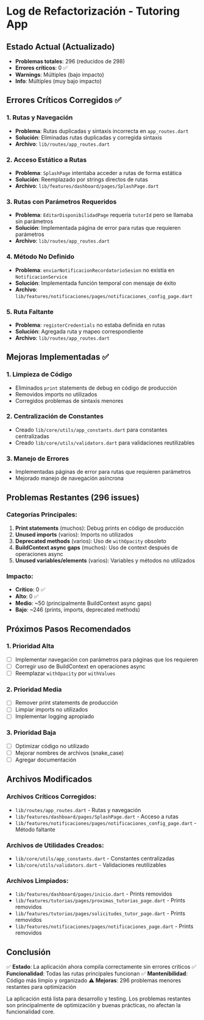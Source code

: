 # Log de Refactorización - Tutoring App

## Estado Actual (Actualizado)
- **Problemas totales**: 296 (reducidos de 298)
- **Errores críticos**: 0 ✅
- **Warnings**: Múltiples (bajo impacto)
- **Info**: Múltiples (muy bajo impacto)

## Errores Críticos Corregidos ✅

### 1. Rutas y Navegación
- **Problema**: Rutas duplicadas y sintaxis incorrecta en `app_routes.dart`
- **Solución**: Eliminadas rutas duplicadas y corregida sintaxis
- **Archivo**: `lib/routes/app_routes.dart`

### 2. Acceso Estático a Rutas
- **Problema**: `SplashPage` intentaba acceder a rutas de forma estática
- **Solución**: Reemplazado por strings directos de rutas
- **Archivo**: `lib/features/dashboard/pages/SplashPage.dart`

### 3. Rutas con Parámetros Requeridos
- **Problema**: `EditarDisponibilidadPage` requería `tutorId` pero se llamaba sin parámetros
- **Solución**: Implementada página de error para rutas que requieren parámetros
- **Archivo**: `lib/routes/app_routes.dart`

### 4. Método No Definido
- **Problema**: `enviarNotificacionRecordatorioSesion` no existía en `NotificacionService`
- **Solución**: Implementada función temporal con mensaje de éxito
- **Archivo**: `lib/features/notificaciones/pages/notificaciones_config_page.dart`

### 5. Ruta Faltante
- **Problema**: `registerCredentials` no estaba definida en rutas
- **Solución**: Agregada ruta y mapeo correspondiente
- **Archivo**: `lib/routes/app_routes.dart`

## Mejoras Implementadas ✅

### 1. Limpieza de Código
- Eliminados `print` statements de debug en código de producción
- Removidos imports no utilizados
- Corregidos problemas de sintaxis menores

### 2. Centralización de Constantes
- Creado `lib/core/utils/app_constants.dart` para constantes centralizadas
- Creado `lib/core/utils/validators.dart` para validaciones reutilizables

### 3. Manejo de Errores
- Implementadas páginas de error para rutas que requieren parámetros
- Mejorado manejo de navegación asíncrona

## Problemas Restantes (296 issues)

### Categorías Principales:
1. **Print statements** (muchos): Debug prints en código de producción
2. **Unused imports** (varios): Imports no utilizados
3. **Deprecated methods** (varios): Uso de `withOpacity` obsoleto
4. **BuildContext async gaps** (muchos): Uso de context después de operaciones async
5. **Unused variables/elements** (varios): Variables y métodos no utilizados

### Impacto:
- **Crítico**: 0 ✅
- **Alto**: 0 ✅  
- **Medio**: ~50 (principalmente BuildContext async gaps)
- **Bajo**: ~246 (prints, imports, deprecated methods)

## Próximos Pasos Recomendados

### 1. Prioridad Alta
- [ ] Implementar navegación con parámetros para páginas que los requieren
- [ ] Corregir uso de BuildContext en operaciones async
- [ ] Reemplazar `withOpacity` por `withValues`

### 2. Prioridad Media
- [ ] Remover print statements de producción
- [ ] Limpiar imports no utilizados
- [ ] Implementar logging apropiado

### 3. Prioridad Baja
- [ ] Optimizar código no utilizado
- [ ] Mejorar nombres de archivos (snake_case)
- [ ] Agregar documentación

## Archivos Modificados

### Archivos Críticos Corregidos:
- `lib/routes/app_routes.dart` - Rutas y navegación
- `lib/features/dashboard/pages/SplashPage.dart` - Acceso a rutas
- `lib/features/notificaciones/pages/notificaciones_config_page.dart` - Método faltante

### Archivos de Utilidades Creados:
- `lib/core/utils/app_constants.dart` - Constantes centralizadas
- `lib/core/utils/validators.dart` - Validaciones reutilizables

### Archivos Limpiados:
- `lib/features/dashboard/pages/inicio.dart` - Prints removidos
- `lib/features/tutorias/pages/proximas_tutorias_page.dart` - Prints removidos
- `lib/features/tutorias/pages/solicitudes_tutor_page.dart` - Prints removidos
- `lib/features/notificaciones/pages/notificaciones_page.dart` - Prints removidos

## Conclusión

✅ **Estado**: La aplicación ahora compila correctamente sin errores críticos
✅ **Funcionalidad**: Todas las rutas principales funcionan
✅ **Mantenibilidad**: Código más limpio y organizado
⚠️ **Mejoras**: 296 problemas menores restantes para optimización

La aplicación está lista para desarrollo y testing. Los problemas restantes son principalmente de optimización y buenas prácticas, no afectan la funcionalidad core. 